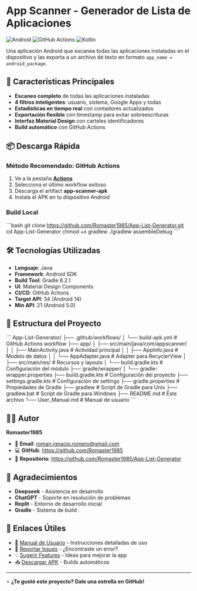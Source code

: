 # App Scanner - Generador de Lista de Aplicaciones

![Android](https://img.shields.io/badge/Android-21%2B-brightgreen?logo=android)
![GitHub Actions](https://img.shields.io/badge/GitHub_Actions-Build_APK-blue?logo=githubactions)
![Kotlin](https://img.shields.io/badge/Kotlin-Gradle_8.2.1-purple?logo=kotlin)

Una aplicación Android que escanea todas las aplicaciones instaladas en el dispositivo y las exporta a un archivo de texto en formato `app_name = android_package`.

## 🚀 Características Principales

- **Escaneo completo** de todas las aplicaciones instaladas
- **4 filtros inteligentes**: usuario, sistema, Google Apps y todas
- **Estadísticas en tiempo real** con contadores actualizados
- **Exportación flexible** con timestamp para evitar sobreescrituras
- **Interfaz Material Design** con carteles identificadores
- **Build automático** con GitHub Actions

## 📦 Descarga Rápida

### Método Recomendado: GitHub Actions
1. Ve a la pestaña [**Actions**](https://github.com/Romaster1985/App-List-Generator/actions)
2. Selecciona el último workflow exitoso
3. Descarga el artifact **app-scanner-apk**
4. Instala el APK en tu dispositivo Android

### Build Local
\`\`\`bash
git clone https://github.com/Romaster1985/App-List-Generator.git
cd App-List-Generator
chmod +x gradlew
./gradlew assembleDebug
\`\`\`

## 🛠️ Tecnologías Utilizadas

- **Lenguaje**: Java
- **Framework**: Android SDK
- **Build Tool**: Gradle 8.2.1
- **UI**: Material Design Components
- **CI/CD**: GitHub Actions
- **Target API**: 34 (Android 14)
- **Min API**: 21 (Android 5.0)

## 📁 Estructura del Proyecto

\`\`\`
App-List-Generator/
├── .github/workflows/
│   └── build-apk.yml          # GitHub Actions workflow
├── app/
│   ├── src/main/java/com/appscanner/
│   │   ├── MainActivity.java  # Actividad principal
│   │   ├── AppInfo.java       # Modelo de datos
│   │   └── AppAdapter.java    # Adapter para RecyclerView
│   ├── src/main/res/          # Recursos y layouts
│   └── build.gradle.kts       # Configuración del módulo
├── gradle/wrapper/
│   └── gradle-wrapper.properties
├── build.gradle.kts           # Configuración del proyecto
├── settings.gradle.kts        # Configuración de settings
├── gradle.properties          # Propiedades de Gradle
├── gradlew                    # Script de Gradle para Unix
├── gradlew.bat                # Script de Gradle para Windows
├── README.md                  # Este archivo
└── User_Manual.md             # Manual de usuario
\`\`\`

## 👨‍💻 Autor

**Romaster1985**

- 📧 **Email**: roman.ignacio.romero@gmail.com
- 💻 **GitHub**: https://github.com/Romaster1985
- 🔗 **Repositorio**: https://github.com/Romaster1985/App-List-Generator

## 🙏 Agradecimientos

- **Deepseek** - Asistencia en desarrollo
- **ChatGPT** - Soporte en resolución de problemas
- **Replit** - Entorno de desarrollo inicial
- **Gradle** - Sistema de build

## 🔗 Enlaces Útiles

- 📖 [Manual de Usuario](User_Manual.md) - Instrucciones detalladas de uso
- 🐛 [Reportar Issues](https://github.com/Romaster1985/App-List-Generator/issues) - ¿Encontraste un error?
- 💡 [Sugerir Features](https://github.com/Romaster1985/App-List-Generator/issues) - Ideas para mejorar la app
- 📥 [Descargar APK](https://github.com/Romaster1985/App-List-Generator/actions) - Builds automáticos

---

⭐ **¿Te gustó este proyecto? Dale una estrella en GitHub!**